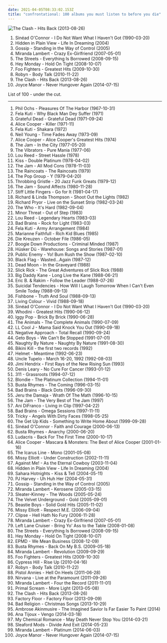 ```yaml
---
date: 2021-04-05T08:33:02.153Z
title: "confrontational: 100 albums you must listen to before you die"
---
```

![The Clash - Hits Back (2013-08-26)](http://coverartarchive.org/release/55a541b1-679a-4ccd-a321-e97b254d5f91/6391208591-500.jpg "The Clash - Hits Back (2013-08-26)")
<ol class="albums">
<li data-cover="https://img.discogs.com/W8A4v5z88ipMQ4n14waX-E5rgY8=/fit-in/543x538/filters:strip_icc():format(jpeg):mode_rgb():quality(90)/discogs-images/R-1841631-1359313838-7780.jpeg.jpg" data-tags="female vocalists, pop, 90s" role="button">Sinéad O'Connor - I Do Not Want What I Haven't Got (1990-03-20)</li>
<li data-cover="http://coverartarchive.org/release/ee76a845-926d-4120-b83e-a2d543918428/25969450171-500.jpg" data-tags="emo, post-hardcore" role="button">Hidden in Plain View - Life In Dreaming (2004)</li>
<li data-cover="https://img.discogs.com/HskuMr3aSW8eNVDhMC6hxxwEzQ8=/fit-in/587x600/filters:strip_icc():format(jpeg):mode_rgb():quality(90)/discogs-images/R-742862-1154197954.jpeg.jpg" data-tags="indie rock" role="button">Gossip - Standing in the Way of Control (2005)</li>
<li data-cover="http://coverartarchive.org/release/69f898f9-3fe4-4111-ad11-81fccf55df8e/5791775997-500.jpg" data-tags="country" role="button">Miranda Lambert - Crazy Ex-Girlfriend (2007-05-01)</li>
<li data-cover="https://img.discogs.com/7N8DM730_yMdGlGmCL7xI3tRUBc=/fit-in/600x601/filters:strip_icc():format(jpeg):mode_rgb():quality(90)/discogs-images/R-1464947-1221766171.jpeg.jpg" data-tags="rap" role="button">The Streets - Everything Is Borrowed (2008-09-15)</li>
<li data-cover="http://coverartarchive.org/release/eb62259a-db3c-4b42-81de-55aebc7934a8/17601500085-500.jpg" data-tags="powerpop, pop punk" role="button">Hey Monday - Hold On Tight (2008-10-07)</li>
<li data-cover="http://coverartarchive.org/release/cd535e76-4821-4738-a1fc-bd835c6ff6bd/1941029803-500.jpg" data-tags="rock, alternative rock" role="button">Foo Fighters - Greatest Hits (2009-10-30)</li>
<li data-cover="https://img.discogs.com/cMSILn-O_QjEyYQ4HoieDtBeU3U=/fit-in/600x600/filters:strip_icc():format(jpeg):mode_rgb():quality(90)/discogs-images/R-2566810-1415847143-3769.jpeg.jpg" data-tags="electronic, pop, electropop, dance-pop" role="button">Robyn - Body Talk (2010-11-22)</li>
<li data-cover="http://coverartarchive.org/release/55a541b1-679a-4ccd-a321-e97b254d5f91/6391208591-500.jpg" data-tags="punk, revolution, hard rock, energetic, angry, late night, passionate, fierce, intense, fiery, confrontational, earnest, snide, raucous, drinking, road trip, protest, nighttime, rebellious, joy, exuberant, empowerment, cathartic, rowdy, volatile, gutsy, sprawling, british punk, dance-rock, tgif, brash, guys night out, hanging out, reckless, night driving, open road" role="button">The Clash - Hits Back (2013-08-26)</li>
<li data-cover="http://coverartarchive.org/release/a6b275f9-8b57-4668-a9cc-d0fe76effcd1/20840907999-500.jpg" data-tags="emo, pop punk" role="button">Joyce Manor - Never Hungover Again (2014-07-15)</li>
</ol>
List of 100 - under the cut.
<!-- more -->

_________________

<ol class="albums">
<li data-cover="http://coverartarchive.org/release/cb4b08f8-796e-30cb-ad6f-2246fc4146b3/1800662120-500.jpg" data-tags="baroque pop, folk" role="button">
Phil Ochs - Pleasures Of The Harbor (1967-10-31)
</li>
<li data-cover="https://img.discogs.com/Pkv3PViJLasoXMI-0iWixBnPXcs=/fit-in/500x500/filters:strip_icc():format(jpeg):mode_rgb():quality(90)/discogs-images/R-1504555-1224649706.jpeg.jpg" data-tags="revolution, african, passionate, irreverent, organic, fierce, intense, confident, fiery, confrontational, earnest, freewheeling, provocative, hypnotic, raucous, earthy, afro-pop, partying, sensual, sexual, rebellious, celebration, rollicking, celebratory, exuberant, international, empowerment, cathartic, motivation, rowdy, volatile, swaggering, afro-beat, west african, maverick, boisterous, housework, fela kuti, mischief, african traditions" role="button">
Fela Kuti - Why Black Man Dey Suffer (1971)
</li>
<li data-cover="http://coverartarchive.org/release/25dfe215-1e21-3c11-baff-bb763cb8e68c/10884649818-500.jpg" data-tags="classic rock" role="button">
Grateful Dead - Grateful Dead (1971-09-24)
</li>
<li data-cover="http://coverartarchive.org/release/5df50f26-16f7-4543-81f1-bc67fae41d72/5446256865-500.jpg" data-tags="hard rock, classic rock" role="button">
Alice Cooper - Killer (1971-11)
</li>
<li data-cover="http://coverartarchive.org/release/a90349b2-2bee-3751-91d7-b09abc77e21b/27985066278-500.jpg" data-tags="afrobeat" role="button">
Fela Kuti - Shakara (1972)
</li>
<li data-cover="http://coverartarchive.org/release/ffee886d-62d8-4bb3-a80c-82817020a1d8/3706327795-500.jpg" data-tags="folk rock" role="button">
Neil Young - Time Fades Away (1973-09)
</li>
<li data-cover="http://coverartarchive.org/release/904c5a3d-99a5-4087-bce9-0cbe7009b195/5792525507-500.jpg" data-tags="classic rock, hard rock" role="button">
Alice Cooper - Alice Cooper's Greatest Hits (1974)
</li>
<li data-cover="https://img.discogs.com/ftsmFEw5SMRewDWgYtzIjlegG5o=/fit-in/380x588/filters:strip_icc():format(jpeg):mode_rgb():quality(90)/discogs-images/R-1935598-1255604300.jpeg.jpg" data-tags="mod revival, punk rock" role="button">
The Jam - In the City (1977-05-20)
</li>
<li data-cover="http://coverartarchive.org/release/2afcfe44-9adc-3371-ae41-b01b1983c28d/17000919021-500.jpg" data-tags="punk" role="button">
The Vibrators - Pure Mania (1977-06)
</li>
<li data-cover="http://coverartarchive.org/release/dcf42362-bbf0-40c6-82bc-f6e48e03e0af/20200710314-500.jpg" data-tags="rock" role="button">
Lou Reed - Street Hassle (1978)
</li>
<li data-cover="https://via.placeholder.com/450" data-tags="classic rock, rock, hard rock" role="button">
Kiss - Double Platinum (1978-04-02)
</li>
<li data-cover="https://img.discogs.com/AKPaFMnpQ6NHjR7q15RUXpWkGYI=/fit-in/600x530/filters:strip_icc():format(jpeg):mode_rgb():quality(90)/discogs-images/R-7050936-1432563994-2047.jpeg.jpg" data-tags="70s, new wave, mod" role="button">
The Jam - All Mod Cons (1978-11-03)
</li>
<li data-cover="https://via.placeholder.com/450" data-tags="post-punk" role="button">
The Raincoats - The Raincoats (1979)
</li>
<li data-cover="http://coverartarchive.org/release/c2a809dc-748c-4736-a09c-65ce2c48518d/11986651197-500.jpg" data-tags="post-punk" role="button">
The Pop Group - Y (1979-04-20)
</li>
<li data-cover="https://via.placeholder.com/450" data-tags="industrial" role="button">
Throbbing Gristle - 20 Jazz Funk Greats (1979-12)
</li>
<li data-cover="https://img.discogs.com/rJcaqObehxcJXyQV0X9VeNjN6EQ=/fit-in/600x607/filters:strip_icc():format(jpeg):mode_rgb():quality(90)/discogs-images/R-8826545-1515050576-7792.jpeg.jpg" data-tags="new wave, 80s, mod" role="button">
The Jam - Sound Affects (1980-11-28)
</li>
<li data-cover="https://img.discogs.com/bzOcK7gS9Wk_DPbrbwLf4sQJc7U=/fit-in/600x601/filters:strip_icc():format(jpeg):mode_rgb():quality(90)/discogs-images/R-1710728-1260374538.jpeg.jpg" data-tags="80s, punk, angry, irreverent, intense, menacing, confrontational, raucous, bleak, volatile, visceral, british punk, brash, rambunctious, flashback alternatives, go for it, albums i really want, favorite lp" role="button">
Stiff Little Fingers - Go for It (1981-04-17)
</li>
<li data-cover="https://img.discogs.com/ny_zKfTxim7DV90AWC0djl6EGmc=/fit-in/500x500/filters:strip_icc():format(jpeg):mode_rgb():quality(90)/discogs-images/R-2749521-1299315553.jpeg.jpg" data-tags="80s, folk rock, rs500" role="button">
Richard & Linda Thompson - Shoot Out the Lights (1982)
</li>
<li data-cover="http://coverartarchive.org/release/16e3e24e-28df-4715-9c20-0806d489a1e8/19490167266-500.jpg" data-tags="revolution, angry, irreverent, comedy, confrontational, freewheeling, provocative, bittersweet, earthy, partying, standup comedy, rebellious, exuberant, humorous, rowdy, volatile, rofl, outrageous, political comedy, mischief, grammy nominated, blue humor, huggy" role="button">
Richard Pryor - Live on the Sunset Strip (1982-03-24)
</li>
<li data-cover="https://img.discogs.com/21xR7CRutjALMZS8sqMuJN9ZzUM=/fit-in/600x597/filters:strip_icc():format(jpeg):mode_rgb():quality(90)/discogs-images/R-10550506-1499718550-3501.jpeg.jpg" data-tags="rock" role="button">
The Who - It's Hard (1982-09-04)
</li>
<li data-cover="http://coverartarchive.org/release/507bb61e-c7fa-3dd5-ba2d-d6f0f6e2f792/6010164584-500.jpg" data-tags="hardcore, punk, hardcore punk" role="button">
Minor Threat - Out of Step (1983)
</li>
<li data-cover="https://img.discogs.com/XgiWaFq4TywnnJjiKpb1hBdcr5o=/fit-in/600x532/filters:strip_icc():format(jpeg):mode_rgb():quality(90)/discogs-images/R-3650298-1359865595-7044.jpeg.jpg" data-tags="rock, album rock" role="button">
Lou Reed - Legendary Hearts (1983-03)
</li>
<li data-cover="https://img.discogs.com/rVcJgZl1QoNtdkzGuNUw5uSx2tM=/fit-in/600x594/filters:strip_icc():format(jpeg):mode_rgb():quality(90)/discogs-images/R-454775-1174321560.jpeg.jpg" data-tags="hardcore punk" role="button">
Bad Brains - Rock for Light (1983-03)
</li>
<li data-cover="https://img.discogs.com/gO32Wybhh0m8gtuum1XTPCEUycE=/fit-in/600x595/filters:strip_icc():format(jpeg):mode_rgb():quality(90)/discogs-images/R-10568259-1500053808-5737.jpeg.jpg" data-tags="jazz, funk, passionate, organic, fierce, confident, aggressive, fiery, afrobeat, confrontational, provocative, hypnotic, raucous, earthy, afro-pop, sensual, rebellious, celebratory, exuberant, international, rowdy, afro-beat, west african, boisterous, highlife, fela kuti, celluloid records, african traditions" role="button">
Fela Kuti - Army Arrangement (1984)
</li>
<li data-cover="http://coverartarchive.org/release/941d8ace-2faf-46de-a77b-dff1a063e2ce/28587380435-500.jpg" data-tags="rock, uk, country-rock, passionate, literate, melancholy, fierce, intense, confrontational, earnest, wry, dramatic, bittersweet, intimate, elegant, yearning, sophisticated, autumnal, sympathy68, emusic, nocturnal, brooding, sentimental, acerbic, weary, bleak, theatrical, ambitious, m faithfull, lauraann163" role="button">
Marianne Faithfull - Rich Kid Blues (1985)
</li>
<li data-cover="http://coverartarchive.org/release/675c2793-dd25-430c-a7f1-e79a66cdfcc5/5538329105-500.jpg" data-tags="metal, punk, hardcore, post-punk, intense, aggressive, confrontational, post-hardcore, american underground, hardcore punk, bleak, cathartic, volatile, visceral, angst-ridden, great album cover" role="button">
Die Kreuzen - October File (1986-05)
</li>
<li data-cover="https://img.discogs.com/Cpjd63LBHCwNl3lIr2wVjvqmFsc=/fit-in/400x400/filters:strip_icc():format(jpeg):mode_rgb():quality(90)/discogs-images/R-176704-1112367408.jpg.jpg" data-tags="hip-hop, rap" role="button">
Boogie Down Productions - Criminal Minded (1987)
</li>
<li data-cover="https://img.discogs.com/DWDDxYRoH5-1_AQ9NrCYFiaK7pc=/fit-in/600x586/filters:strip_icc():format(jpeg):mode_rgb():quality(90)/discogs-images/R-667536-1471605208-1041.jpeg.jpg" data-tags="80s, alternative rock, hardcore punk, rock, hardcore, post-punk" role="button">
Hüsker Dü - Warehouse: Songs and Stories (1987-01)
</li>
<li data-cover="http://coverartarchive.org/release/38f354d3-7148-41ae-96d3-8574a9c71287/14748841978-500.jpg" data-tags="hip-hop, east coast rap, rap" role="button">
Public Enemy - Yo! Bum Rush the Show (1987-02-10)
</li>
<li data-cover="https://img.discogs.com/VTLjytTqc_37lZfKmxhBTQmviyg=/fit-in/590x600/filters:strip_icc():format(jpeg):mode_rgb():quality(90)/discogs-images/R-1695833-1237536579.jpeg.jpg" data-tags="hardcore punk" role="button">
Black Flag - Wasted...Again (1987-12)
</li>
<li data-cover="http://coverartarchive.org/release/a93c3163-90af-44cf-82bf-deacfdad55b6/18142550474-500.jpg" data-tags="indie rock, garage rock revival, searching, garage rock, intense, aggressive, menacing, confrontational, garage, yearning, garage punk, punk blues, spring, bitter, brooding, happiness, harsh, bleak, cathartic, volatile, visceral, urgent, angst-ridden, brash, destiny, victory, starting out, pogge" role="button">
Dead Moon - In the Graveyard (1988)
</li>
<li data-cover="http://coverartarchive.org/release/44eb139f-abd1-4c92-8b2d-29b416c0315b/2179533989-500.jpg" data-tags="golden age hip hop" role="button">
Slick Rick - The Great Adventures of Slick Rick (1988)
</li>
<li data-cover="http://coverartarchive.org/release/920af7b1-3a8b-4129-a881-7c9c6877b0ef/5880914168-500.jpg" data-tags="golden age hip hop, hip-hop, rap" role="button">
Big Daddy Kane - Long Live the Kane (1988-06-21)
</li>
<li data-cover="http://coverartarchive.org/release/7e7f071c-fd4c-4616-809d-20e7913d87a8/2550599836-500.jpg" data-tags="golden age hip hop" role="button">
Eric B. & Rakim - Follow the Leader (1988-07-26)
</li>
<li data-cover="https://img.discogs.com/3gYsLm00nQztE7_0aLS1TpV7LrU=/fit-in/600x597/filters:strip_icc():format(jpeg):mode_rgb():quality(90)/discogs-images/R-5760022-1571689696-7596.jpeg.jpg" data-tags="thrash metal" role="button">
Suicidal Tendencies - How Will I Laugh Tomorrow When I Can't Even Smile Today (1988-09-13)
</li>
<li data-cover="http://coverartarchive.org/release/04a29c62-4cb6-48b4-8be3-484774ee1adf/23490334229-500.jpg" data-tags="80s, funk rock" role="button">
Fishbone - Truth And Soul (1988-09-13)
</li>
<li data-cover="http://coverartarchive.org/release/245c9588-b4f8-33df-98f4-4b29b3775916/11571156452-500.jpg" data-tags="hard rock, 80s" role="button">
Living Colour - Vivid (1988-09-18)
</li>
<li data-cover="https://img.discogs.com/W8A4v5z88ipMQ4n14waX-E5rgY8=/fit-in/543x538/filters:strip_icc():format(jpeg):mode_rgb():quality(90)/discogs-images/R-1841631-1359313838-7780.jpeg.jpg" data-tags="female vocalists, pop, 90s" role="button">
Sinéad O'Connor - I Do Not Want What I Haven't Got (1990-03-20)
</li>
<li data-cover="https://img.discogs.com/2_Q9T34u4H9p2-w4pl0syJNUY40=/fit-in/600x590/filters:strip_icc():format(jpeg):mode_rgb():quality(90)/discogs-images/R-11179291-1511329170-2821.jpeg.jpg" data-tags="hip-hop, rap, gangsta rap" role="button">
Whodini - Greatest Hits (1990-06-12)
</li>
<li data-cover="https://img.discogs.com/r4kRB_nIAYMeR6D7iWuhvZBoNTY=/fit-in/600x334/filters:strip_icc():format(jpeg):mode_rgb():quality(90)/discogs-images/R-11705365-1520967247-1779.jpeg.jpg" data-tags="punk, rock, hard rock" role="button">
Iggy Pop - Brick By Brick (1990-06-28)
</li>
<li data-cover="http://coverartarchive.org/release/83e57502-031c-4d0a-a659-7ebb1a134da6/2828195326-500.jpg" data-tags="classic rock, rock, 60s, british, blues" role="button">
The Animals - The Complete Animals (1990-07-09)
</li>
<li data-cover="http://coverartarchive.org/release/d012b269-86de-4a3e-9d7c-5d0ab45a633b/23499818550-500.jpg" data-tags="golden age hip hop" role="button">
LL Cool J - Mama Said Knock You Out (1990-09-18)
</li>
<li data-cover="http://coverartarchive.org/release/2c99e627-4a01-4429-9058-2c8dccc3ecef/20987488351-500.jpg" data-tags="hardcore punk" role="button">
Negative Approach - Total Recall (1990-09-24)
</li>
<li data-cover="http://coverartarchive.org/release/cfd9ca32-2709-43bc-9cab-f4ebe02d284a/15950998521-500.jpg" data-tags="gangsta rap, southern rap" role="button">
Geto Boys - We Can't Be Stopped (1991-07-01)
</li>
<li data-cover="http://coverartarchive.org/release/4787bb54-a53f-4a0a-b80e-5df0b44e271f/4765095514-500.jpg" data-tags="east coast hip hop, rap" role="button">
Naughty By Nature - Naughty By Nature (1991-08-30)
</li>
<li data-cover="http://coverartarchive.org/release/8511b8dc-2b4b-42a3-84c8-9edb809e1940/14640059886-500.jpg" data-tags="riot grrrl" role="button">
Bikini Kill - the first two records (1992)
</li>
<li data-cover="https://img.discogs.com/Q2KsQg4qcAV4pJn9uYkrAfvjag0=/fit-in/600x594/filters:strip_icc():format(jpeg):mode_rgb():quality(90)/discogs-images/R-1836557-1541640206-9812.jpeg.jpg" data-tags="alternative metal" role="button">
Helmet - Meantime (1992-06-23)
</li>
<li data-cover="http://coverartarchive.org/release/4aa7a6c1-367b-4e0d-92de-f167cc0c636e/17245905852-500.jpg" data-tags="alt-country" role="button">
Uncle Tupelo - March 16-20, 1992 (1992-08-03)
</li>
<li data-cover="http://coverartarchive.org/release/bc0005f1-e3db-4104-a0a1-3ef84c85a857/22686602913-500.jpg" data-tags="classic rock, jimi hendrix" role="button">
Jimi Hendrix - First Rays of the New Rising Sun (1993)
</li>
<li data-cover="http://coverartarchive.org/release/e54f5104-4087-478a-85af-77033fbdbe7e/8306558791-500.jpg" data-tags="comedy" role="button">
Denis Leary - No Cure For Cancer (1993-01-12)
</li>
<li data-cover="http://coverartarchive.org/release/31393df7-4500-42f4-a7e3-01a8894793b4/5597540729-500.jpg" data-tags="rock, alternative rock" role="button">
311 - Grassroots (1994-07-12)
</li>
<li data-cover="https://img.discogs.com/UB6DL3QO8USDq2UKC7q1rRl8yvY=/fit-in/600x593/filters:strip_icc():format(jpeg):mode_rgb():quality(90)/discogs-images/R-2934447-1328113507.jpeg.jpg" data-tags="classic rock, post-punk" role="button">
Blondie - The Platinum Collection (1994-11-01)
</li>
<li data-cover="https://img.discogs.com/CVZUmcAnV1QFixSx2Gyb4aAvRyE=/fit-in/600x600/filters:strip_icc():format(jpeg):mode_rgb():quality(90)/discogs-images/R-3032954-1400790839-1761.jpeg.jpg" data-tags="rap, hip-hop" role="button">
Busta Rhymes - The Coming (1996-03-15)
</li>
<li data-cover="http://coverartarchive.org/release/87d8297b-b01e-4eab-861b-e6d4e782830d/3397017644-500.jpg" data-tags="hardcore punk" role="button">
Bad Brains - Black Dots (1996-09-30)
</li>
<li data-cover="http://coverartarchive.org/release/ff0dabec-536d-4cf4-a15c-89b2a5a60622/1674562591-500.jpg" data-tags="hip-hop, hip hop, rap" role="button">
Jeru the Damaja - Wrath Of The Math (1996-10-15)
</li>
<li data-cover="http://coverartarchive.org/release/c15b933d-04b1-46f5-ae32-2eeffebd652a/28714176915-500.jpg" data-tags="punk" role="button">
The Jam - The Very Best of The Jam (1997)
</li>
<li data-cover="http://coverartarchive.org/release/1c2074a6-92b4-4b54-87c8-8fe28f892638/13593366881-500.jpg" data-tags="indie, folk" role="button">
Ani DiFranco - Living in Clip (1997-04-22)
</li>
<li data-cover="http://coverartarchive.org/release/c00f3b82-b650-42a5-a686-84f8afa243f9/21856003405-500.jpg" data-tags="hardcore punk" role="button">
Bad Brains - Omega Sessions (1997-11-11)
</li>
<li data-cover="https://img.discogs.com/szu-NSZl7KGzTRwrgan7ERmsDvQ=/fit-in/600x597/filters:strip_icc():format(jpeg):mode_rgb():quality(90)/discogs-images/R-3755542-1372377379-1711.jpeg.jpg" data-tags="trip-hop" role="button">
Tricky - Angels With Dirty Faces (1998-05-25)
</li>
<li data-cover="http://coverartarchive.org/release/011310b5-57b5-416e-8331-9bc134f6fbc8/3366913620-500.jpg" data-tags="emo" role="button">
The Get Up Kids - Something to Write Home About (1999-09-28)
</li>
<li data-cover="https://img.discogs.com/98PBEItYQtvgo5i3j5PPOTr2fZ8=/fit-in/535x406/filters:strip_icc():format(jpeg):mode_rgb():quality(90)/discogs-images/R-3445887-1330696286.jpeg.jpg" data-tags="irish, 00s" role="button">
Sinéad O'Connor - Faith and Courage (2000-06-13)
</li>
<li data-cover="http://coverartarchive.org/release/dc0d284f-16d3-41b0-8ad6-90fa55506fbf/4395767858-500.jpg" data-tags="rap" role="button">
Busta Rhymes - Anarchy (2000-06-20)
</li>
<li data-cover="http://coverartarchive.org/release/38f4062d-8162-4044-b4d2-645858b6cc56/2729959140-500.jpg" data-tags="rap" role="button">
Ludacris - Back For The First Time (2000-10-17)
</li>
<li data-cover="https://img.discogs.com/Xm9A1eLAWairRgmfudgnDW3dioY=/fit-in/600x904/filters:strip_icc():format(jpeg):mode_rgb():quality(90)/discogs-images/R-12147912-1529259828-8515.jpeg.jpg" data-tags="heavy metal, hard rock" role="button">
Alice Cooper - Mascara & Monsters: The Best of Alice Cooper (2001-01-16)
</li>
<li data-cover="http://coverartarchive.org/release/61b33ab8-32b4-4aad-b0ab-0352d68a7c25/13688329161-500.jpg" data-tags="alternative rock, lo-fi, confrontational, raw, 00s, posteverything, noise-rock, nihilistic, hopelessness, get in the van, in rage, albums i loved" role="button">
The Icarus Line - Mono (2001-05-08)
</li>
<li data-cover="http://coverartarchive.org/release/6a9eed90-52b8-3b50-a04b-a7f0370ca32c/23646585321-500.jpg" data-tags="rap, hip-hop" role="button">
Missy Elliott - Under Construction (2002-11-11)
</li>
<li data-cover="http://coverartarchive.org/release/a216cc04-6983-4962-9e5b-c1c1674895f7/12671876579-500.jpg" data-tags="punk" role="button">
Against Me! - As the Eternal Cowboy (2003-11-04)
</li>
<li data-cover="http://coverartarchive.org/release/ee76a845-926d-4120-b83e-a2d543918428/25969450171-500.jpg" data-tags="emo, post-hardcore" role="button">
Hidden in Plain View - Life In Dreaming (2004)
</li>
<li data-cover="http://coverartarchive.org/release/ad735a32-1fe2-4742-8d73-4dfa77b08e60/9033346165-500.jpg" data-tags="rock, indie rock" role="button">
Sahara Hotnights - Kiss & Tell (2004-05-11)
</li>
<li data-cover="https://via.placeholder.com/450" data-tags="2004, alternative, female vocalists, alternative rock, rock" role="button">
PJ Harvey - Uh Huh Her (2004-05-31)
</li>
<li data-cover="https://img.discogs.com/HskuMr3aSW8eNVDhMC6hxxwEzQ8=/fit-in/587x600/filters:strip_icc():format(jpeg):mode_rgb():quality(90)/discogs-images/R-742862-1154197954.jpeg.jpg" data-tags="indie rock" role="button">
Gossip - Standing in the Way of Control (2005)
</li>
<li data-cover="http://coverartarchive.org/release/aae883ce-905d-4b1b-8440-037e4102bf7a/10037462392-500.jpg" data-tags="country" role="button">
Miranda Lambert - Kerosene (2005-03-15)
</li>
<li data-cover="http://coverartarchive.org/release/75a61f20-20f4-3255-a890-b4868ba2e169/8845794719-500.jpg" data-tags="indie, rock, alternative rock, indie rock" role="button">
Sleater-Kinney - The Woods (2005-05-24)
</li>
<li data-cover="http://coverartarchive.org/release/5cf70c86-0d14-4929-81dc-82b7a60fbc0d/15137264095-500.jpg" data-tags="p w n d" role="button">
The Velvet Underground - Gold (2005-09-01)
</li>
<li data-cover="https://img.discogs.com/CxKu_NKQNxYvgEM7_DC48R9ON6Q=/fit-in/450x450/filters:strip_icc():format(jpeg):mode_rgb():quality(90)/discogs-images/R-1817152-1245303630.jpeg.jpg" data-tags="hip-hop" role="button">
Beastie Boys - Solid Gold Hits (2005-11-02)
</li>
<li data-cover="http://coverartarchive.org/release/8ef85275-d18a-43c5-85c6-462c80efd7d9/17201611369-500.jpg" data-tags="hip-hop, urban, pop, rap, dance" role="button">
Missy Elliott - Respect M.E. (2006-09-04)
</li>
<li data-cover="https://img.discogs.com/UjouSGXxKlP4g4Hum9jK-pooyXw=/fit-in/600x600/filters:strip_icc():format(jpeg):mode_rgb():quality(90)/discogs-images/R-1596006-1297856519.jpeg.jpg" data-tags="hip-hop, neptunes, rap" role="button">
Clipse - Hell Hath No Fury (2006-11-28)
</li>
<li data-cover="http://coverartarchive.org/release/69f898f9-3fe4-4111-ad11-81fccf55df8e/5791775997-500.jpg" data-tags="country" role="button">
Miranda Lambert - Crazy Ex-Girlfriend (2007-05-01)
</li>
<li data-cover="http://coverartarchive.org/release/430447b5-e207-4637-90c4-d7c8cccdb3f9/7965367982-500.jpg" data-tags="blues, energetic, crunchy, intense, aggressive, fiery, confrontational, dramatic, raucous, drinking, punk blues, road trip, rebellious, rollicking, gritty, rowdy, volatile, gutsy, lively, visceral, ramshackle, messy, boisterous, brash, guys night out, street-smart, hanging out, rambunctious, reckless, soundweave, dirtiest wall of surround sound ever" role="button">
Left Lane Cruiser - Bring Yo' Ass to the Table (2008-01-08)
</li>
<li data-cover="https://img.discogs.com/7N8DM730_yMdGlGmCL7xI3tRUBc=/fit-in/600x601/filters:strip_icc():format(jpeg):mode_rgb():quality(90)/discogs-images/R-1464947-1221766171.jpeg.jpg" data-tags="rap" role="button">
The Streets - Everything Is Borrowed (2008-09-15)
</li>
<li data-cover="http://coverartarchive.org/release/eb62259a-db3c-4b42-81de-55aebc7934a8/17601500085-500.jpg" data-tags="powerpop, pop punk" role="button">
Hey Monday - Hold On Tight (2008-10-07)
</li>
<li data-cover="http://coverartarchive.org/release/150eb8f0-6728-4973-ae33-f0de0bb9bbfa/15028554663-500.jpg" data-tags="rap" role="button">
EPMD - We Mean Business (2008-12-09)
</li>
<li data-cover="http://coverartarchive.org/release/1f59e8c0-860b-45c0-a332-c2fba39e972b/28149027777-500.jpg" data-tags="rap" role="button">
Busta Rhymes - Back On My B.S. (2009-05-18)
</li>
<li data-cover="http://coverartarchive.org/release/875fafae-b1db-47c2-97e5-74d3783a02a6/8022941540-500.jpg" data-tags="country" role="button">
Miranda Lambert - Revolution (2009-09-29)
</li>
<li data-cover="http://coverartarchive.org/release/cd535e76-4821-4738-a1fc-bd835c6ff6bd/1941029803-500.jpg" data-tags="rock, alternative rock" role="button">
Foo Fighters - Greatest Hits (2009-10-30)
</li>
<li data-cover="http://coverartarchive.org/release/f6f6704a-1bd1-4fa8-9acd-e340e669e48a/23246348312-500.jpg" data-tags="hip hop, hip-hop" role="button">
Cypress Hill - Rise Up (2010-04-16)
</li>
<li data-cover="https://img.discogs.com/cMSILn-O_QjEyYQ4HoieDtBeU3U=/fit-in/600x600/filters:strip_icc():format(jpeg):mode_rgb():quality(90)/discogs-images/R-2566810-1415847143-3769.jpeg.jpg" data-tags="electronic, pop, electropop, dance-pop" role="button">
Robyn - Body Talk (2010-11-22)
</li>
<li data-cover="https://img.discogs.com/3I59Z86o81mIRB7n8i02pWtpY24=/fit-in/600x600/filters:strip_icc():format(jpeg):mode_rgb():quality(90)/discogs-images/R-3541257-1465358987-5424.jpeg.jpg" data-tags="country, hell on heels" role="button">
Pistol Annies - Hell On Heels (2011-06-28)
</li>
<li data-cover="http://coverartarchive.org/release/cfac8488-17f6-49ee-8172-020f80a8d4c7/6890866619-500.jpg" data-tags="grunge" role="button">
Nirvana - Live at the Paramount (2011-09-26)
</li>
<li data-cover="http://coverartarchive.org/release/a23b683f-5d70-4250-94e3-5b8de2281283/6656877434-500.jpg" data-tags="country, 2010s" role="button">
Miranda Lambert - Four the Record (2011-11-01)
</li>
<li data-cover="http://coverartarchive.org/release/698ce3c2-e84b-4e85-b60b-1e0cb25969f0/14501283915-500.jpg" data-tags="alternative dance, neo-psychedelia" role="button">
Primal Scream - More Light (2013-05-08)
</li>
<li data-cover="http://coverartarchive.org/release/55a541b1-679a-4ccd-a321-e97b254d5f91/6391208591-500.jpg" data-tags="punk, revolution, hard rock, energetic, angry, late night, passionate, fierce, intense, fiery, confrontational, earnest, snide, raucous, drinking, road trip, protest, nighttime, rebellious, joy, exuberant, empowerment, cathartic, rowdy, volatile, gutsy, sprawling, british punk, dance-rock, tgif, brash, guys night out, hanging out, reckless, night driving, open road" role="button">
The Clash - Hits Back (2013-08-26)
</li>
<li data-cover="http://coverartarchive.org/release/6ad46321-76b9-4a96-b453-2d5494e5d561/8268789783-500.jpg" data-tags="electronic" role="button">
Factory Floor - Factory Floor (2013-09-09)
</li>
<li data-cover="http://coverartarchive.org/release/7499421f-067f-444a-a5de-f3bb0184e659/5741834686-500.jpg" data-tags="christmas" role="button">
Bad Religion - Christmas Songs (2013-10-29)
</li>
<li data-cover="http://coverartarchive.org/release/7c088418-e3bd-41c2-a7bd-5e6331bb1a47/16467900306-500.jpg" data-tags="jazz" role="button">
Ambrose Akinmusire - The Imagined Savior Is Far Easier To Paint (2014)
</li>
<li data-cover="http://coverartarchive.org/release/e38c3df9-44e7-43a4-84c9-8f90cf0c6f7c/6788652498-500.jpg" data-tags="revolution, rap, latin, energetic, searching, literate, fierce, intense, confident, aggressive, fiery, confrontational, earnest, provocative, uncompromising, dramatic, earthy, uplifting, strong, chile, latin pop, latin rap, lyrical, flowing, poignant, powerful, south american, triumphant, imagination, celebratory, positive, enigmatic, defiant, empowerment, philosophical, joyous, gritty, gutsy, swaggering, lively, visceral, maverick, boisterous, street-smart, ambitious, affirmation, animated, kinetic, chileno, hungry, alternative latin, south and central america, from: chile, declamatory, south-american, from chile, south american music, made in chile, modern chile, musica de chile" role="button">
Ana Tijoux - Vengo (2014-03-18)
</li>
<li data-cover="http://coverartarchive.org/release/f68f2ab8-0b11-48d2-9de0-04b22ddf8036/6789254424-500.jpg" data-tags="alternative rock, emo" role="button">
My Chemical Romance - May Death Never Stop You (2014-03-21)
</li>
<li data-cover="http://coverartarchive.org/release/3b8f2b17-4e04-46e3-aa57-19be9b9f7e4e/7532759610-500.jpg" data-tags="indie rock, post-punk, energetic, angry, irreverent, fierce, aggressive, confrontational, freewheeling, provocative, snide, raucous, flowing, vulgar, rebellious, word play, rollicking, witty, cathartic, gritty, unsettling, sarcastic, gutsy, visceral, savage, angst-ridden, 2014 releases, maverick, brash, guys night out, street-smart, hanging out, bravado, extroverted, tough, animated, everyday life, outraged, city life, brassy, harbinger sound, belligerent, just cant hate enough, world view" role="button">
Sleaford Mods - Divide And Exit (2014-05-23)
</li>
<li data-cover="http://coverartarchive.org/release/46cfef07-0d8a-4b3f-8c48-0b5a6e933872/7420741416-500.jpg" data-tags="country" role="button">
Miranda Lambert - Platinum (2014-06-03)
</li>
<li data-cover="http://coverartarchive.org/release/a6b275f9-8b57-4668-a9cc-d0fe76effcd1/20840907999-500.jpg" data-tags="emo, pop punk" role="button">
Joyce Manor - Never Hungover Again (2014-07-15)
</li>
</ol>